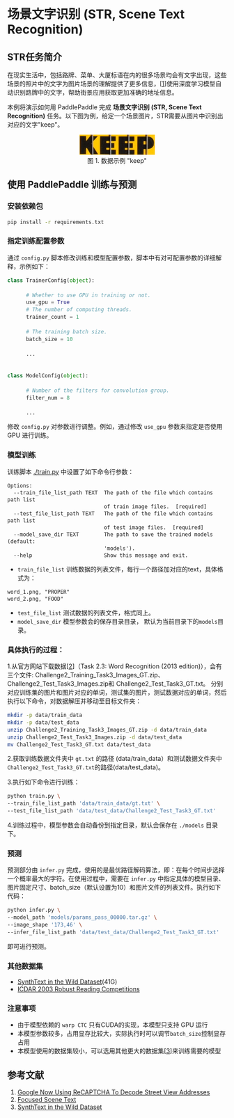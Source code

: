 # 场景文字识别 (STR, Scene Text Recognition)

## STR任务简介

在现实生活中，包括路牌、菜单、大厦标语在内的很多场景均会有文字出现，这些场景的照片中的文字为图片场景的理解提供了更多信息，\[[1](#参考文献)\]使用深度学习模型自动识别路牌中的文字，帮助街景应用获取更加准确的地址信息。

本例将演示如何用 PaddlePaddle 完成 **场景文字识别 (STR, Scene Text Recognition)** 任务。以下图为例，给定一个场景图片，STR需要从图片中识别出对应的文字"keep"。

<p align="center">
<img src="./images/503.jpg"/><br/>
图 1. 数据示例 "keep"
</p>


## 使用 PaddlePaddle 训练与预测

### 安装依赖包
```bash
pip install -r requirements.txt
```

### 指定训练配置参数

通过 `config.py` 脚本修改训练和模型配置参数，脚本中有对可配置参数的详细解释，示例如下：
```python
class TrainerConfig(object):

      # Whether to use GPU in training or not.
      use_gpu = True
      # The number of computing threads.
      trainer_count = 1

      # The training batch size.
      batch_size = 10

      ...


class ModelConfig(object):

      # Number of the filters for convolution group.
      filter_num = 8

      ...
```
修改 `config.py` 对参数进行调整。例如，通过修改 `use_gpu` 参数来指定是否使用 GPU 进行训练。

### 模型训练
训练脚本 [./train.py](./train.py) 中设置了如下命令行参数：

```
Options:
  --train_file_list_path TEXT  The path of the file which contains path list
                               of train image files.  [required]
  --test_file_list_path TEXT   The path of the file which contains path list
                               of test image files.  [required]
  --model_save_dir TEXT        The path to save the trained models (default:
                               'models').
  --help                       Show this message and exit.

```

- `train_file_list` 训练数据的列表文件，每行一个路径加对应的text，具体格式为：
```
word_1.png, "PROPER"
word_2.png, "FOOD"
```
- `test_file_list` 测试数据的列表文件，格式同上。
- `model_save_dir` 模型参数会的保存目录目录， 默认为当前目录下的`models`目录。

### 具体执行的过程：

1.从官方网站下载数据\[[2](#参考文献)\]（Task 2.3: Word Recognition (2013 edition)），会有三个文件: Challenge2_Training_Task3_Images_GT.zip、Challenge2_Test_Task3_Images.zip和 Challenge2_Test_Task3_GT.txt。
分别对应训练集的图片和图片对应的单词，测试集的图片，测试数据对应的单词，然后执行以下命令，对数据解压并移动至目标文件夹：

```bash
mkdir -p data/train_data
mkdir -p data/test_data
unzip Challenge2_Training_Task3_Images_GT.zip -d data/train_data
unzip Challenge2_Test_Task3_Images.zip -d data/test_data
mv Challenge2_Test_Task3_GT.txt data/test_data
```

2.获取训练数据文件夹中 `gt.txt` 的路径 (data/train_data）和测试数据文件夹中`Challenge2_Test_Task3_GT.txt`的路径(data/test_data)。

3.执行如下命令进行训练：
```bash
python train.py \
--train_file_list_path 'data/train_data/gt.txt' \
--test_file_list_path 'data/test_data/Challenge2_Test_Task3_GT.txt'
```
4.训练过程中，模型参数会自动备份到指定目录，默认会保存在 `./models` 目录下。


### 预测
预测部分由 `infer.py` 完成，使用的是最优路径解码算法，即：在每个时间步选择一个概率最大的字符。在使用过程中，需要在 `infer.py` 中指定具体的模型目录、图片固定尺寸、batch_size（默认设置为10）和图片文件的列表文件。执行如下代码：
```bash
python infer.py \
--model_path 'models/params_pass_00000.tar.gz' \
--image_shape '173,46' \
--infer_file_list_path 'data/test_data/Challenge2_Test_Task3_GT.txt'
```
即可进行预测。

### 其他数据集

-   [SynthText in the Wild Dataset](http://www.robots.ox.ac.uk/~vgg/data/scenetext/)(41G)
-   [ICDAR 2003 Robust Reading Competitions](http://www.iapr-tc11.org/mediawiki/index.php?title=ICDAR_2003_Robust_Reading_Competitions)

### 注意事项

- 由于模型依赖的 `warp CTC` 只有CUDA的实现，本模型只支持 GPU 运行
- 本模型参数较多，占用显存比较大，实际执行时可以调节`batch_size`控制显存占用
- 本模型使用的数据集较小，可以选用其他更大的数据集\[[3](#参考文献)\]来训练需要的模型

## 参考文献

1. [Google Now Using ReCAPTCHA To Decode Street View Addresses](https://techcrunch.com/2012/03/29/google-now-using-recaptcha-to-decode-street-view-addresses/)
2. [Focused Scene Text](http://rrc.cvc.uab.es/?ch=2&com=introduction)
3. [SynthText in the Wild Dataset](http://www.robots.ox.ac.uk/~vgg/data/scenetext/)
